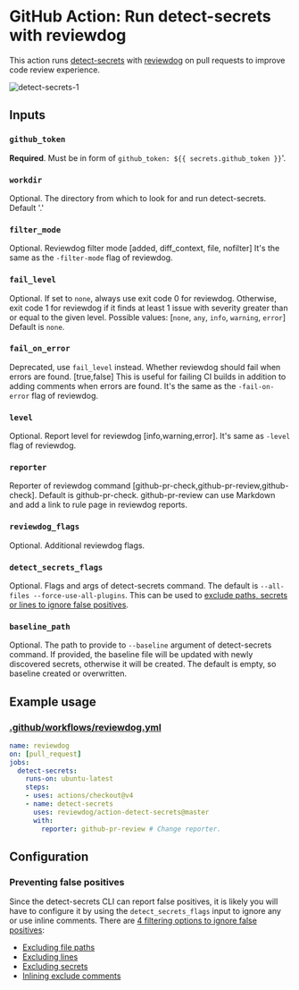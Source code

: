 # GitHub Action: Run detect-secrets with reviewdog

This action runs [detect-secrets](https://github.com/Yelp/detect-secrets) with
[reviewdog](https://github.com/reviewdog/reviewdog) on pull requests to improve
code review experience.

![detect-secrets-1](https://user-images.githubusercontent.com/3680861/112022952-6fcd7800-8b3b-11eb-8973-86a8a747d757.png)

## Inputs

### `github_token`

**Required**. Must be in form of `github_token: ${{ secrets.github_token }}`'.

### `workdir`

Optional. The directory from which to look for and run detect-secrets. Default '.'

### `filter_mode`

Optional. Reviewdog filter mode [added, diff_context, file, nofilter]
It's the same as the `-filter-mode` flag of reviewdog.

### `fail_level`

Optional. If set to `none`, always use exit code 0 for reviewdog.
Otherwise, exit code 1 for reviewdog if it finds at least 1 issue with severity greater than or equal to the given level.
Possible values: [`none`, `any`, `info`, `warning`, `error`]
Default is `none`.

### `fail_on_error`

Deprecated, use `fail_level` instead.
Whether reviewdog should fail when errors are found. [true,false]
This is useful for failing CI builds in addition to adding comments when errors are found.
It's the same as the `-fail-on-error` flag of reviewdog.

### `level`

Optional. Report level for reviewdog [info,warning,error].
It's same as `-level` flag of reviewdog.

### `reporter`

Reporter of reviewdog command [github-pr-check,github-pr-review,github-check].
Default is github-pr-check.
github-pr-review can use Markdown and add a link to rule page in reviewdog reports.

### `reviewdog_flags`

Optional. Additional reviewdog flags.

### `detect_secrets_flags`

Optional. Flags and args of detect-secrets command. The default is `--all-files --force-use-all-plugins`. 
This can be used to [exclude paths, secrets or lines to ignore false positives](https://github.com/Yelp/detect-secrets?tab=readme-ov-file#filters).

### `baseline_path`

Optional. The path to provide to `--baseline` argument of detect-secrets command.
If provided, the baseline file will be updated with newly discovered secrets, otherwise it will be created.
The default is empty, so baseline created or overwritten.

## Example usage

### [.github/workflows/reviewdog.yml](.github/workflows/reviewdog.yml)

```yml
name: reviewdog
on: [pull_request]
jobs:
  detect-secrets:
    runs-on: ubuntu-latest
    steps:
    - uses: actions/checkout@v4
    - name: detect-secrets
      uses: reviewdog/action-detect-secrets@master
      with:
        reporter: github-pr-review # Change reporter.
```

## Configuration

### Preventing false positives

Since the detect-secrets CLI can report false positives, it is likely you will have to configure it by using the `detect_secrets_flags` input to ignore any or use inline comments. There are [4 filtering options to ignore false positives](https://github.com/Yelp/detect-secrets?tab=readme-ov-file#filters):

- [Excluding file paths](https://github.com/Yelp/detect-secrets?tab=readme-ov-file#--exclude-files)
- [Excluding lines](https://github.com/Yelp/detect-secrets?tab=readme-ov-file#--exclude-lines)
- [Excluding secrets](https://github.com/Yelp/detect-secrets?tab=readme-ov-file#--exclude-secrets)
- [Inlining exclude comments](https://github.com/Yelp/detect-secrets?tab=readme-ov-file#inline-allowlisting-1)
